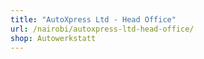 ```yaml
---
title: "AutoXpress Ltd - Head Office"
url: /nairobi/autoxpress-ltd-head-office/
shop: Autowerkstatt
---
```

